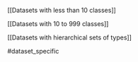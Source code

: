 [[Datasets with less than 10 classes]]

[[Datasets with 10 to 999 classes]]

[[Datasets with hierarchical sets of types]]

#dataset_specific
